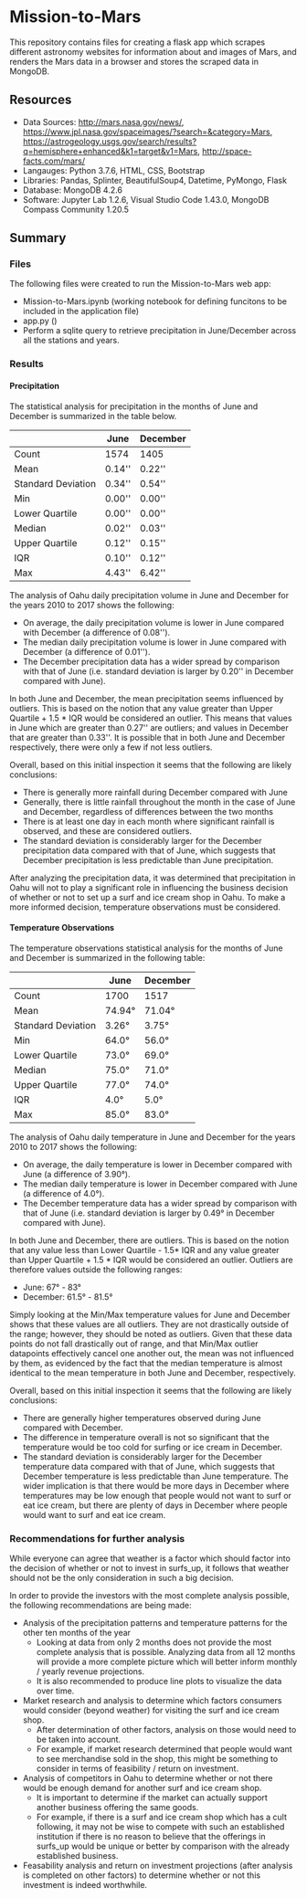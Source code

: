 # Mission-to-Mars
This repository contains files for creating a flask app which scrapes different astronomy websites for information about and images of Mars, and renders the Mars data in a browser and stores the scraped data in MongoDB.

## Resources
* Data Sources: http://mars.nasa.gov/news/, https://www.jpl.nasa.gov/spaceimages/?search=&category=Mars, https://astrogeology.usgs.gov/search/results?q=hemisphere+enhanced&k1=target&v1=Mars, http://space-facts.com/mars/
* Langauges: Python 3.7.6,  HTML, CSS, Bootstrap
* Libraries: Pandas, Splinter, BeautifulSoup4, Datetime, PyMongo, Flask
* Database: MongoDB 4.2.6
* Software: Jupyter Lab 1.2.6, Visual Studio Code 1.43.0, MongoDB Compass Community 1.20.5

## Summary
### Files
The following files were created to run the Mission-to-Mars web app:

* Mission-to-Mars.ipynb (working notebook for defining funcitons to be included in the application file)
* app.py ()
* Perform a sqlite query to retrieve precipitation in June/December across all the stations and years.


### Results
#### Precipitation
The statistical analysis for precipitation in the months of June and December is summarized in the table below.

|     | June | December |
------|------|----------|
|Count| 1574| 1405 |
|Mean| 0.14'' | 0.22'' |
|Standard Deviation| 0.34'' | 0.54'' |
|Min| 0.00'' | 0.00'' |
|Lower Quartile | 0.00'' | 0.00'' |
|Median| 0.02'' | 0.03'' |
|Upper Quartile| 0.12'' | 0.15'' |
|IQR | 0.10'' | 0.12'' |
|Max| 4.43'' | 6.42'' |

The analysis of Oahu daily precipitation volume in June and December for the years 2010 to 2017 shows the following:
* On average, the daily precipitation volume is lower in June compared with December (a difference of 0.08'').
* The median daily precipitation volume is lower in June compared with December (a difference of 0.01'').
* The December precipitation data has a wider spread by comparison with that of June (i.e. standard deviation is larger by 0.20'' in December compared with June).

In both June and December, the mean precipitation seems influenced by outliers. This is based on the notion that any value greater than Upper Quartile + 1.5 * IQR would be considered an outlier. This means that values in June which are greater than 0.27'' are outliers; and values in December that are greater than 0.33''.  It is possible that in both June and December respectively, there were only a few if not less outliers.

Overall, based on this initial inspection it seems that the following are likely conclusions:
* There is generally more rainfall during December compared with June
* Generally, there is little rainfall throughout the month in the case of June and December, regardless of differences between the two months
* There is at least one day in each month where significant rainfall is observed, and these are considered outliers.
* The standard deviation is considerably larger for the December precipitation data compared with that of June, which suggests that December precipitation is less predictable than June precipitation.

After analyzing the precipitation data, it was determined that precipitation in Oahu will not to play a significant role in influencing the business decision of whether or not to set up a surf and ice cream shop in Oahu. To make a more informed decision, temperature observations must be considered.

#### Temperature Observations
The temperature observations statistical analysis for the months of June and December is summarized in the following table:

|     | June | December |
------|------|----------|
|Count| 1700 | 1517 |
|Mean| 74.94° | 71.04° |
|Standard Deviation| 3.26° | 3.75° |
|Min| 64.0° | 56.0° |
|Lower Quartile | 73.0° | 69.0° |
|Median| 75.0° | 71.0° |
|Upper Quartile| 77.0° | 74.0° |
|IQR | 4.0° | 5.0° |
|Max| 85.0° | 83.0° |

The analysis of Oahu daily temperature in June and December for the years 2010 to 2017 shows the following:
* On average, the daily temperature is lower in December compared with June (a difference of 3.90°).
* The median daily temperature is lower in December compared with June (a difference of 4.0°).
* The December temperature data has a wider spread by comparison with that of June (i.e. standard deviation is larger by 0.49° in December compared with June).

In both June and December, there are outliers. This is based on the notion that any value less than Lower Quartile - 1.5* IQR and any value greater than Upper Quartile + 1.5 * IQR would be considered an outlier. Outliers are therefore values outside the following ranges:
* June: 67° - 83°
* December: 61.5° - 81.5°

Simply looking at the Min/Max temperature values for June and December shows that these values are all outliers. They are not drastically outside of the range; however, they should be noted as outliers. Given that these data points do not fall drastically out of range, and that Min/Max outlier datapoints effectively cancel one another out, the mean was not influenced by them, as evidenced by the fact that the median temperature is almost identical to the mean temperature in both June and December, respectively.

Overall, based on this initial inspection it seems that the following are likely conclusions:
* There are generally higher temperatures observed during June compared with December.
* The difference in temperature overall is not so significant that the temperature would be too cold for surfing or ice cream in December.
* The standard deviation is considerably larger for the December temperature data compared with that of June, which suggests that December temperature is less predictable than June temperature. The wider implication is that there would be more days in December where temperatures may be low enough that people would not want to surf or eat ice cream, but there are plenty of days in December where people would want to surf and eat ice cream.


### Recommendations for further analysis
While everyone can agree that weather is a factor which should factor into the decision of whether or not to invest in surfs_up, it follows that weather should not be the only consideration in such a big decision.

In order to provide the investors with the most complete analysis possible, the following recommendations are being made:

* Analysis of the precipitation patterns and temperature patterns for the other ten months of the year
    * Looking at data from only 2 months does not provide the most complete analysis that is possible. Analyzing data from all 12 months will provide a more complete picture which will better inform monthly / yearly revenue projections.
    * It is also recommended to produce line plots to visualize the data over time.
* Market research and analysis to determine which factors consumers would consider (beyond weather) for visiting the surf and ice cream shop.
    * After determination of other factors, analysis on those would need to be taken into account.
    * For example, if market research determined that people would want to see merchandise sold in the shop, this might be something to consider in terms of feasibility / return on investment.
* Analysis of competitors in Oahu to determine whether or not there would be enough demand for another surf and ice cream shop.
    * It is important to determine if the market can actually support another business offering the same goods.
    * For example, if there is a surf and ice cream shop which has a cult following, it may not be wise to compete with such an established institution if there is no reason to believe that the offerings in surfs_up would be unique or better by comparison with the already established business.
* Feasability analysis and return on investment projections (after analysis is completed on other factors) to determine whether or not this investment is indeed worthwhile.
